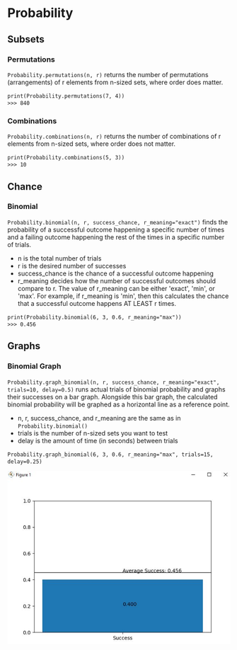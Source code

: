 # Probability
## Subsets
### Permutations
`Probability.permutations(n, r)` returns the number of permutations (arrangements) of r elements from n-sized sets, where order does matter.
```
print(Probability.permutations(7, 4))
>>> 840
```

### Combinations
`Probability.combinations(n, r)` returns the number of combinations of r elements from n-sized sets, where order does not matter.
```
print(Probability.combinations(5, 3))
>>> 10
```

## Chance
### Binomial
`Probability.binomial(n, r, success_chance, r_meaning="exact")` finds the probability of a successful outcome happening a specific number of times and a failing outcome happening the rest of the times in a specific number of trials.
- n is the total number of trials
- r is the desired number of successes
- success_chance is the chance of a successful outcome happening
- r_meaning decides how the number of successful outcomes should compare to r. The value of r_meaning can be either 'exact', 'min', or 'max'. For example, if r_meaning is 'min', then this calculates the chance that a successful outcome happens AT LEAST r times.
```
print(Probability.binomial(6, 3, 0.6, r_meaning="max"))
>>> 0.456
```

## Graphs
### Binomial Graph
`Probability.graph_binomial(n, r, success_chance, r_meaning="exact", trials=10, delay=0.5)` runs actual trials of binomial probability and graphs their successes on a bar graph. Alongside this bar graph, the calculated binomial probability will be graphed as a horizontal line as a reference point.
- n, r, success_chance, and r_meaning are the same as in `Probability.binomial()`
- trials is the number of n-sized sets you want to test
- delay is the amount of time (in seconds) between trials
```
Probability.graph_binomial(6, 3, 0.6, r_meaning="max", trials=15, delay=0.25)
```
![Binomial Graph](/docs/images/probability_binomial.JPG)